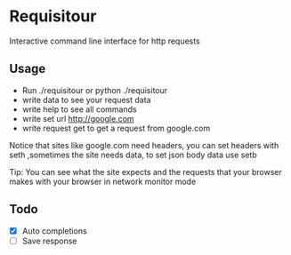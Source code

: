 # Requisitour

Interactive command line interface for http requests

## Usage
- Run ./requisitour or python ./requisitour
- write data to see your request data
- write help to see all commands
- write set url http://google.com
- write request get to get a request from google.com

Notice that sites like google.com need headers, you can set headers with seth
,sometimes the site needs data, to set json body data use setb

Tip: You can see what the site expects and the requests that your browser makes with your browser in network monitor mode

## Todo
- [X] Auto completions
- [ ] Save response  
